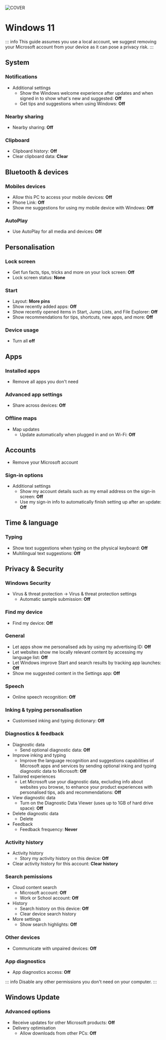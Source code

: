 ![COVER](/assets/covers/windows-11.png)

# Windows 11

::: info
This guide assumes you use a local account, we suggest removing your Microsoft account from your device as it can pose a privacy risk.
:::

## System

### Notifications

* Additional settings
  * Show the Windows welcome experience after updates and when signed in to show what's new and suggested: **Off**
  * Get tips and suggestions when using Windows: **Off**

### Nearby sharing

* Nearby sharing: **Off**

### Clipboard

* Clipboard history: **Off**
* Clear clipboard data: **Clear**

## Bluetooth & devices

### Mobiles devices

* Allow this PC to access your mobile devices: **Off**
* Phone Link: **Off**
* Show me suggestions for using my mobile device with Windows: **Off**

### AutoPlay

* Use AutoPlay for all media and devices: **Off**

## Personalisation

### Lock screen

* Get fun facts, tips, tricks and more on your lock screen: **Off**
* Lock screen status: **None**

### Start

* Layout: **More pins**
* Show recently added apps: **Off**
* Show recently opened items in Start, Jump Lists, and File Explorer: **Off**
* Show recommendations for tips, shortcuts, new apps, and more: **Off**

### Device usage

* Turn all **off**

## Apps

### Installed apps

* Remove all apps you don't need

### Advanced app settings

* Share across devices: **Off**

### Offline maps

* Map updates
  * Update automatically when plugged in and on Wi-Fi: **Off**

## Accounts

* Remove your Microsoft account

### Sign-in options

* Additional settings
  * Show my account details such as my email address on the sign-in screen: **Off**
  * Use my sign-in info to automatically finish setting up after an update: **Off**

## Time & language

### Typing

* Show text suggestions when typing on the physical keyboard: **Off**
* Multilingual text suggestions: **Off**

## Privacy & Security

### Windows Security

* Virus & threat protection -> Virus & threat protection settings
  * Automatic sample submission: **Off**
 
### Find my device

* Find my device: **Off**

### General

* Let apps show me personalised ads by using my advertising ID: **Off**
* Let websites show me locally relevant content by accessing my language list: **Off**
* Let Windows improve Start and search results by tracking app launches: **Off**
* Show me suggested content in the Settings app: **Off**

### Speech

* Online speech recognition: **Off**

### Inking & typing personalisation

* Customised inking and typing dictionary: **Off**

### Diagnostics & feedback

* Diagnostic data
  * Send optional diagnostic data: **Off**
* Improve inking and typing
  * Improve the language recognition and suggestions capabilities of Microsoft apps and services by sending optional inking and typing diagnostic data to Microsoft: **Off**
* Tailored experiences
  * Let Microsoft use your diagnostic data, excluding info about websites you browse, to enhance your product experiences with personalised tips, ads and recommendations: **Off**
* View diagnostic data
  * Turn on the Diagnostic Data Viewer (uses up to 1GB of hard drive space): **Off**
* Delete diagnostic data
  * Delete
* Feedback
  * Feedback frequency: **Never**

### Activity history

* Activity history
  * Story my activity history on this device: **Off**
* Clear activity history for this account: **Clear history**

### Search pemissions

* Cloud content search
  * Microsoft account: **Off**
  * Work or School account: **Off**
* History
  * Search history on this device: **Off**
  * Clear device search history
* More settings
  * Show search highlights: **Off**

### Other devices

* Communicate with unpaired devices: **Off**

### App diagnostics

* App diagnostics access: **Off**

::: info
Disable any other permissions you don't need on your computer.
:::

## Windows Update

### Advanced options

* Receive updates for other Microsoft products: **Off**
* Delivery optimisation
  * Allow downloads from other PCs: **Off**
